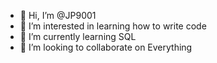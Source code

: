 - 👋 Hi, I’m @JP9001
- 👀 I’m interested in learning how to write code
- 🌱 I’m currently learning SQL
- 💞️ I’m looking to collaborate on Everything

<!---
JP9001/JP9001 is a ✨ special ✨ repository because its `README.md` (this file) appears on your GitHub profile.
You can click the Preview link to take a look at your changes.
--->

